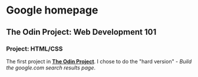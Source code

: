 # Google homepage
## The Odin Project: Web Development 101
### **Project: HTML/CSS**

The first project in **[The Odin Project](https://www.theodinproject.com/courses/web-development-101/lessons/html-css?ref=lnav)**. I chose to do the "hard version" - *Build the google.com search results page*.